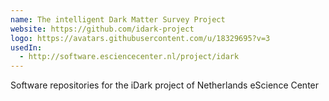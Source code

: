```yaml
---
name: The intelligent Dark Matter Survey Project
website: https://github.com/idark-project
logo: https://avatars.githubusercontent.com/u/18329695?v=3
usedIn:
  - http://software.esciencecenter.nl/project/idark
---
```

Software repositories for the iDark project of Netherlands eScience
Center
